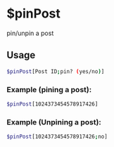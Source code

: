 # $pinPost

pin/unpin a post

## Usage

```bash
$pinPost[Post ID;pin? (yes/no)]
```

### Example (pining a post):
```bash
$pinPost[1024373454578917426]


```

### Example (Unpining a post):
```bash
$pinPost[1024373454578917426;no]
```
